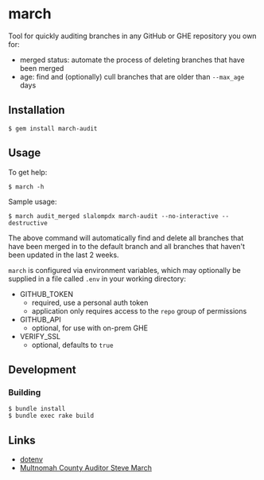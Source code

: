 march
=====

Tool for quickly auditing branches in any GitHub or GHE repository you own for:

- merged status: automate the process of deleting branches that have been merged
- age: find and (optionally) cull branches that are older than `--max_age` days

Installation
------------

```
$ gem install march-audit
```

Usage
-----

To get help:

```
$ march -h
```

Sample usage:

```
$ march audit_merged slalompdx march-audit --no-interactive --destructive
```

The above command will automatically find and delete all branches that have been merged in to the default branch and all branches that haven't been updated in the last 2 weeks.

`march` is configured via environment variables, which may optionally be supplied in a file called `.env` in your working directory:

- GITHUB_TOKEN
  - required, use a personal auth token
  - application only requires access to the `repo` group of permissions
- GITHUB_API
  - optional, for use with on-prem GHE
- VERIFY_SSL
  - optional, defaults to `true`

Development
-----------

### Building

```
$ bundle install
$ bundle exec rake build
```

Links
-----

- [dotenv](https://github.com/bkeepers/dotenv)
- [Multnomah County Auditor Steve March](https://multco.us/auditor)
